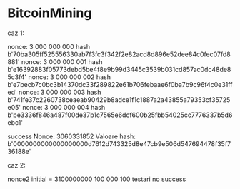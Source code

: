 # BitcoinMining

caz 1:

nonce: 3 000 000 000
hash b'70ba305ff525556330ab7f3fc3f342f2e82acd8d896e52dee84c0fec07fd8881'
nonce: 3 000 000 001
hash b'e16392883f05773debd5be4f8e9b99d3445c3539b031cd857ac0dc48de85c3f4'
nonce: 3 000 000 002
hash b'e7becb7c0bc3b14370dc33f289822e61b706febaae6f0ba7b9c96f4c0e31ffed'
nonce: 3 000 000 003
hash b'741fe37c2260738ceaeab90429b8adce1f1c1887a2a43855a79353cf35725e05'
nonce: 3 000 000 004
hash b'be3336f846a487f00de37b1c7565e6dcf600b25fbb54025cc7776337b5d6ebc1'

success
Nonce: 3060331852
Valoare hash: b'0000000000000000000d7612d743325d8e47cb9e506d547694478f35f736188e'


caz 2:

nonce2 initial = 3100000000
100 000 100 testari
no success
